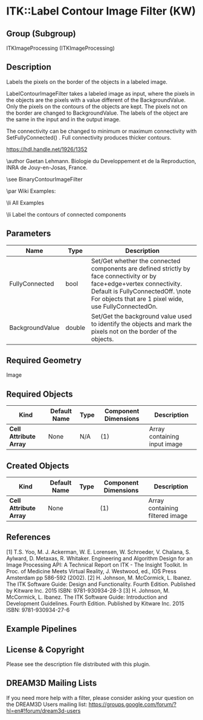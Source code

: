 # ITK::Label Contour Image Filter (KW)  #


## Group (Subgroup) ##

ITKImageProcessing (ITKImageProcessing)

## Description ##

Labels the pixels on the border of the objects in a labeled image.

LabelContourImageFilter takes a labeled image as input, where the pixels in the objects are the pixels with a value different of the BackgroundValue. Only the pixels on the contours of the objects are kept. The pixels not on the border are changed to BackgroundValue. The labels of the object are the same in the input and in the output image.

The connectivity can be changed to minimum or maximum connectivity with SetFullyConnected() . Full connectivity produces thicker contours.

https://hdl.handle.net/1926/1352

\author Gaetan Lehmann. Biologie du Developpement et de la Reproduction, INRA de Jouy-en-Josas, France.

\see BinaryContourImageFilter

\par Wiki Examples:

\li All Examples

\li Label the contours of connected components

## Parameters ##

| Name | Type | Description |
|------|------|-------------|
| FullyConnected | bool| Set/Get whether the connected components are defined strictly by face connectivity or by face+edge+vertex connectivity. Default is FullyConnectedOff. \note For objects that are 1 pixel wide, use FullyConnectedOn. |
| BackgroundValue | double| Set/Get the background value used to identify the objects and mark the pixels not on the border of the objects. |


## Required Geometry ##

Image

## Required Objects ##

| Kind | Default Name | Type | Component Dimensions | Description |
|------|--------------|------|----------------------|-------------|
| **Cell Attribute Array** | None | N/A | (1)  | Array containing input image

## Created Objects ##

| Kind | Default Name | Type | Component Dimensions | Description |
|------|--------------|------|----------------------|-------------|
| **Cell Attribute Array** | None |  | (1)  | Array containing filtered image

## References ##

[1] T.S. Yoo, M. J. Ackerman, W. E. Lorensen, W. Schroeder, V. Chalana, S. Aylward, D. Metaxas, R. Whitaker. Engineering and Algorithm Design for an Image Processing API: A Technical Report on ITK - The Insight Toolkit. In Proc. of Medicine Meets Virtual Reality, J. Westwood, ed., IOS Press Amsterdam pp 586-592 (2002). 
[2] H. Johnson, M. McCormick, L. Ibanez. The ITK Software Guide: Design and Functionality. Fourth Edition. Published by Kitware Inc. 2015 ISBN: 9781-930934-28-3
[3] H. Johnson, M. McCormick, L. Ibanez. The ITK Software Guide: Introduction and Development Guidelines. Fourth Edition. Published by Kitware Inc. 2015 ISBN: 9781-930934-27-6

## Example Pipelines ##



## License & Copyright ##

Please see the description file distributed with this plugin.

## DREAM3D Mailing Lists ##

If you need more help with a filter, please consider asking your question on the DREAM3D Users mailing list:
https://groups.google.com/forum/?hl=en#!forum/dream3d-users
